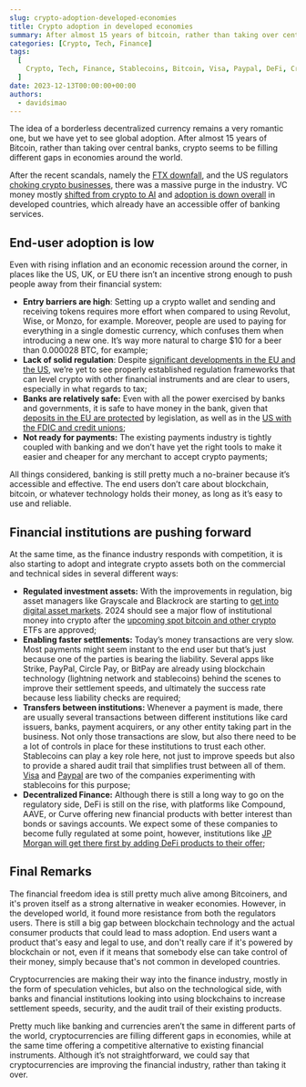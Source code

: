 ```yaml
---
slug: crypto-adoption-developed-economies
title: Crypto adoption in developed economies
summary: After almost 15 years of bitcoin, rather than taking over central banks, crypto seems to be filling different gaps in economies around the world. In the developed world, end user adoption is low, but institutional adoption is on the rise.
categories: [Crypto, Tech, Finance]
tags:
  [
    Crypto, Tech, Finance, Stablecoins, Bitcoin, Visa, Paypal, DeFi, Crypto ETFs
  ]
date: 2023-12-13T00:00:00+00:00
authors:
  - davidsimao
---
```


The idea of a borderless decentralized currency remains a very romantic one, but we have yet to see global adoption. After almost 15 years of Bitcoin, rather than taking over central banks, crypto seems to be filling different gaps in economies around the world.

After the recent scandals, namely the [FTX downfall](https://en.wikipedia.org/wiki/Bankruptcy_of_FTX), and the US regulators [choking crypto businesses](https://bitcoinmagazine.com/print/operation-choke-point-2-0-how-u-s-regulators-fight-bitcoin-with-financial-censorship-), there was a massive purge in the industry. VC money mostly [shifted from crypto to AI](https://www.nasdaq.com/articles/ai-is-killing-crypto-venture-capital-interest) and [adoption is down overall](https://www.chainalysis.com/blog/2023-global-crypto-adoption-index/) in developed countries, which already have an accessible offer of banking services.

## End-user adoption is low

Even with rising inflation and an economic recession around the corner, in places like the US, UK, or EU there isn’t an incentive strong enough to push people away from their financial system:

- **Entry barriers are high**: Setting up a crypto wallet and sending and receiving tokens requires more effort when compared to using Revolut, Wise, or Monzo, for example. Moreover, people are used to paying for everything in a single domestic currency, which confuses them when introducing a new one. It’s way more natural to charge $10 for a beer than 0.000028 BTC, for example;
- **Lack of solid regulation**: Despite [significant developments in the EU and the US](https://www.investopedia.com/cryptocurrency-regulations-around-the-world-5202122), we’re yet to see properly established regulation frameworks that can level crypto with other financial instruments and are clear to users, especially in what regards to tax;
- **Banks are relatively safe:** Even with all the power exercised by banks and governments, it is safe to have money in the bank, given that [deposits in the EU are protected](https://n26.com/en-eu/blog/deposit-protection-why-your-money-is-protected) by legislation, as well as in the [US with the FDIC and credit unions](https://www.forbes.com/advisor/banking/is-my-money-safe-in-the-bank/);
- **Not ready for payments:** The existing payments industry is tightly coupled with banking and we don’t have yet the right tools to make it easier and cheaper for any merchant to accept crypto payments;

All things considered, banking is still pretty much a no-brainer because it’s accessible and effective. The end users don’t care about blockchain, bitcoin, or whatever technology holds their money, as long as it’s easy to use and reliable.

## Financial institutions are pushing forward

At the same time, as the finance industry responds with competition, it is also starting to adopt and integrate crypto assets both on the commercial and technical sides in several different ways:

- **Regulated investment assets:** With the improvements in regulation, big asset managers like Grayscale and Blackrock are starting to [get into digital asset markets](https://www.coindesk.com/consensus-magazine/2023/11/07/why-institutional-allocation-to-crypto-is-on-the-rise/). 2024 should see a major flow of institutional money into crypto after the [upcoming spot bitcoin and other crypto](https://www.reuters.com/markets/how-close-are-crypto-markets-first-spot-bitcoin-ether-etfs-2023-11-20/) ETFs are approved;
- **Enabling faster settlements:** Today’s money transactions are very slow. Most payments might seem instant to the end user but that’s just because one of the parties is bearing the liability. Several apps like Strike, PayPal, Circle Pay, or BitPay are already using blockchain technology (lightning network and stablecoins) behind the scenes to improve their settlement speeds, and ultimately the success rate because less liability checks are required;
- **Transfers between institutions:** Whenever a payment is made, there are usually several transactions between different institutions like card issuers, banks, payment acquirers, or any other entity taking part in the business. Not only those transactions are slow, but also there need to be a lot of controls in place for these institutions to trust each other. Stablecoins can play a key role here, not just to improve speeds but also to provide a shared audit trail that simplifies trust between all of them. [Visa](https://investor.visa.com/news/news-details/2023/Visa-Expands-Stablecoin-Settlement-Capabilities-to-Merchant-Acquirers/default.aspx) and [Paypal](https://pyusd.mirror.xyz/Ss1e0V8A01CA3YFkayridGSYNhvOwK8norKFmdo61DQ?utm_source=pocket_saves) are two of the companies experimenting with stablecoins for this purpose;
- **Decentralized Finance:** Although there is still a long way to go on the regulatory side, DeFi is still on the rise, with platforms like Compound, AAVE, or Curve offering new financial products with better interest than bonds or savings accounts. We expect some of these companies to become fully regulated at some point, however, institutions like [JP Morgan will get there first by adding DeFi products to their offer](https://www.jpmorgan.com/onyx/content-hub/institutional-defi);

## Final Remarks

The financial freedom idea is still pretty much alive among Bitcoiners, and it's proven itself as a strong alternative in weaker economies. However, in the developed world, it found more resistance from both the regulators users. There is still a big gap between blockchain technology and the actual consumer products that could lead to mass adoption. End users want a product that's easy and legal to use, and don't really care if it's powered by blockchain or not, even if it means that somebody else can take control of their money, simply because that's not common in developed countries.

Cryptocurrencies are making their way into the finance industry, mostly in the form of speculation vehicles, but also on the technological side, with banks and financial institutions looking into using blockchains to increase settlement speeds, security, and the audit trail of their existing products.

Pretty much like banking and currencies aren’t the same in different parts of the world, cryptocurrencies are filling different gaps in economies, while at the same time offering a competitive alternative to existing financial instruments. Although it’s not straightforward, we could say that cryptocurrencies are improving the financial industry, rather than taking it over.
